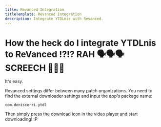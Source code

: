 ```yaml
---
title: Revanced Integration
titleTemplate: Revanced Integration
description: Integrate YTDLnis with Revanced.
---
```


# How the heck do I integrate YTDLnis to ReVanced ⁉️⁉️ RAH 🗣️🗣️🗣️ SCREECH 🦅🦅🦅
It's easy.

Revanced settings differ between many patch organizations. You need to find the external downloader settings and input the app's package name:

`com.deniscerri.ytdl`

Then simply press the download icon in the video player and start downloading! :P
